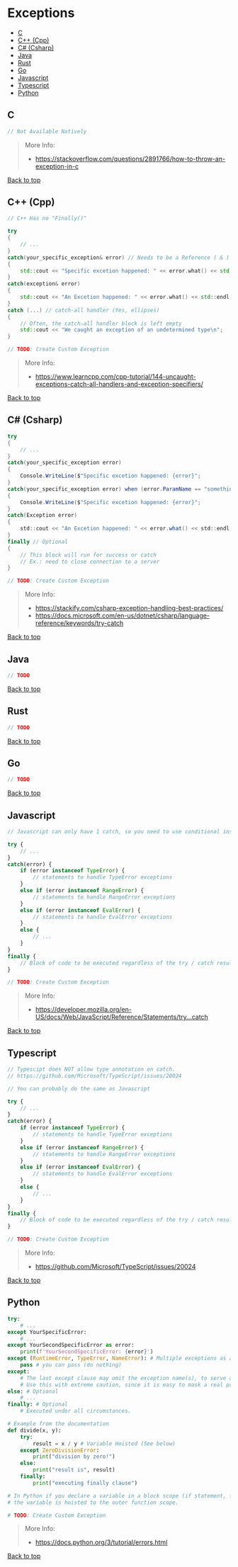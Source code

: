 # Exceptions

- [C](#c)
- [C++ (Cpp)](#c-cpp)
- [C# (Csharp)](#c-csharp)
- [Java](#java)
- [Rust](#rust)
- [Go](#go)
- [Javascript](#javascript)
- [Typescript](#typescript)
- [Python](#python)

## C

```C
// Not Available Natively
```

> More Info:
> - https://stackoverflow.com/questions/2891766/how-to-throw-an-exception-in-c

[Back to top](#top)

## C++ (Cpp)

```Cpp
// C++ Has no "Finally()"

try
{
	// ...
}
catch(your_specific_exception& error) // Needs to be a Reference ( & ) so you dont break the Polymorphism
{
	std::cout << "Specific excetion happened: " << error.what() << std::endl;
}
catch(exception& error)
{
	std::cout << "An Excetion happened: " << error.what() << std::endl;
}
catch (...) // catch-all handler (Yes, ellipses)
{
	// Often, the catch-all handler block is left empty
	std::cout << "We caught an exception of an undetermined type\n";
}
```

```Cpp
// TODO: Create Custom Exception
```
> More Info:
> - https://www.learncpp.com/cpp-tutorial/144-uncaught-exceptions-catch-all-handlers-and-exception-specifiers/

[Back to top](#top)

## C# (Csharp)

```Cs
try
{
	// ...
}
catch(your_specific_exception error)
{
	Console.WriteLine($"Specific excetion happened: {error}";
}
catch(your_specific_exception error) when (error.ParamName == "something") // Exception filter
{
	Console.WriteLine($"Specific excetion happened: {error}";
}
catch(Exception error)
{
	std::cout << "An Excetion happened: " << error.what() << std::endl;
}
finally // Optional
{
	// This block will run for success or catch
	// Ex.: need to close connection to a server
}
```

```Cs
// TODO: Create Custom Exception
```

> More Info:
> - https://stackify.com/csharp-exception-handling-best-practices/
> - https://docs.microsoft.com/en-us/dotnet/csharp/language-reference/keywords/try-catch

[Back to top](#top)

## Java

```Java
// TODO
```

[Back to top](#top)

## Rust

```Rust
// TODO
```

[Back to top](#top)

## Go

```Go
// TODO
```

[Back to top](#top)

## Javascript

```Javascript
// Javascript can only have 1 catch, so you need to use conditional inside

try {
	// ...
}
catch(error) {
	if (error instanceof TypeError) {
		// statements to handle TypeError exceptions
	}
	else if (error instanceof RangeError) {
		// statements to handle RangeError exceptions
	}
	else if (error instanceof EvalError) {
		// statements to handle EvalError exceptions
	}
	else {
		// ...
	}
}
finally {
	// Block of code to be executed regardless of the try / catch result
}
```

```Javascript
// TODO: Create Custom Exception
```

> More Info:
> - https://developer.mozilla.org/en-US/docs/Web/JavaScript/Reference/Statements/try...catch

[Back to top](#top)

## Typescript

```Typescript
// Typescipt does NOT allow type annotation on catch.
// https://github.com/Microsoft/TypeScript/issues/20024

// You can probably do the same as Javascript

try {
	// ...
}
catch(error) {
	if (error instanceof TypeError) {
		// statements to handle TypeError exceptions
	}
	else if (error instanceof RangeError) {
		// statements to handle RangeError exceptions
	}
	else if (error instanceof EvalError) {
		// statements to handle EvalError exceptions
	}
	else {
		// ...
	}
}
finally {
	// Block of code to be executed regardless of the try / catch result
}
```

```Typescript
// TODO: Create Custom Exception
```
> More Info:
> - https://github.com/Microsoft/TypeScript/issues/20024

[Back to top](#top)

## Python

```Python
try:
    # ...
except YourSpecificError:
    # ...
except YourSecondSpecificError as error:
    print(f'YourSecondSpecificError: {error}')
except (RuntimeError, TypeError, NameError): # Multiple exceptions as a parenthesized tuple
	pass # you can pass (do nothing)
except:
    # The last except clause may omit the exception name(s), to serve as a wildcard.
	# Use this with extreme caution, since it is easy to mask a real programming error in this way!
else: # Optional
    # ...
finally: # Optional
    # Executed under all circumstances.
```

```Python
# Example from the documentation
def divide(x, y):
	try:
		result = x / y # Variable Hoisted (See below)
	except ZeroDivisionError:
		print("division by zero!")
	else:
		print("result is", result)
	finally:
		print("executing finally clause")

# In Python if you declare a variable in a block scope (if statement, for statement, ...)
# the variable is hoisted to the outer function scope.
```

```Python
# TODO: Create Custom Exception
```

> More Info:
> - https://docs.python.org/3/tutorial/errors.html

[Back to top](#top)
